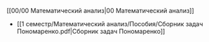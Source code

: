 [[00/00 Математический анализ|00 Математический анализ]]

- [[1 семестр/Математический анализ/Пособия/Сборник задач Пономаренко.pdf|Сборник задач Пономаренко]]